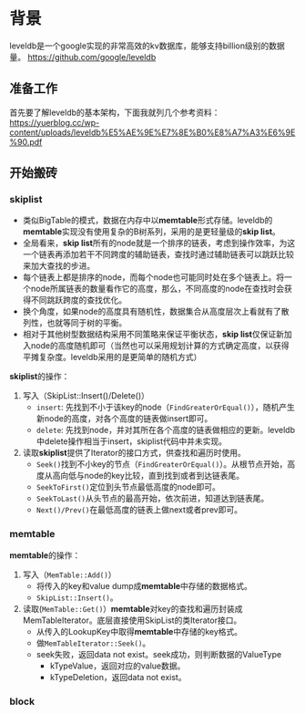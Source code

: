 # 背景
leveldb是一个google实现的非常高效的kv数据库，能够支持billion级别的数据量。
https://github.com/google/leveldb

## 准备工作
首先要了解leveldb的基本架构，下面我就列几个参考资料：
https://yuerblog.cc/wp-content/uploads/leveldb%E5%AE%9E%E7%8E%B0%E8%A7%A3%E6%9E%90.pdf

## 开始搬砖
### skiplist
+ 类似BigTable的模式，数据在内存中以**memtable**形式存储。leveldb的**memtable**实现没有使用复杂的B树系列，采用的是更轻量级的**skip list**。
+ 全局看来，**skip list**所有的node就是一个排序的链表，考虑到操作效率，为这一个链表再添加若干不同跨度的辅助链表，查找时通过辅助链表可以跳跃比较来加大查找的步进。
+ 每个链表上都是排序的node，而每个node也可能同时处在多个链表上。将一个node所属链表的数量看作它的高度，那么，不同高度的node在查找时会获得不同跳跃跨度的查找优化。
+ 换个角度，如果node的高度具有随机性，数据集合从高度层次上看就有了散列性，也就等同于树的平衡。
+ 相对于其他树型数据结构采用不同策略来保证平衡状态，**skip list**仅保证新加入node的高度随机即可（当然也可以采用规划计算的方式确定高度，以获得平摊复杂度。leveldb采用的是更简单的随机方式）

**skiplist**的操作：
1. 写入（SkipList::Insert()/Delete()）
    + `insert`: 先找到不小于该key的node（`FindGreaterOrEqual()`），随机产生新node的高度，对各个高度的链表做insert即可。
    + `delete`: 先找到node，并对其所在各个高度的链表做相应的更新。leveldb中delete操作相当于insert，skiplist代码中并未实现。
2. 读取**skiplist**提供了Iterator的接口方式，供查找和遍历时使用。
    + `Seek()`找到不小key的节点（`FindGreaterOrEqual()`）。从根节点开始，高度从高向低与node的key比较，直到找到或者到达链表尾。
    + `SeekToFirst()`定位到头节点最低高度的node即可。
    + `SeekToLast()`从头节点的最高开始，依次前进，知道达到链表尾。
    + `Next()/Prev()`在最低高度的链表上做next或者prev即可。
    
### memtable
**memtable**的操作：
1. 写入（`MemTable::Add()`）
    + 将传入的key和value dump成**memtable**中存储的数据格式。
    + `SkipList::Insert()`。
2. 读取(`MemTable::Get()`）**memtable**对key的查找和遍历封装成MemTableIterator。底层直接使用SkipList的类Iterator接口。
    + 从传入的LookupKey中取得**memtable**中存储的key格式。
    + 做`MemTableIterator::Seek()`。
    + seek失败，返回data not exist。seek成功，则判断数据的ValueType
        + kTypeValue，返回对应的value数据。
        + kTypeDeletion，返回data not exist。

### block
